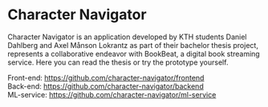 # Character Navigator

Character Navigator is an application developed by KTH students Daniel Dahlberg and Axel Månson Lokrantz as part of their bachelor thesis project, represents a collaborative endeavor with BookBeat, a digital book streaming service. Here you can read the thesis or try the prototype yourself.

Front-end: https://github.com/character-navigator/frontend <br/>
Back-end: https://github.com/character-navigator/backend <br/>
ML-service: https://github.com/character-navigator/ml-service
